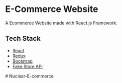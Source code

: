 # E-Commerce Website

A Ecommerce Website made with React.js Framework.

## Tech Stack

* [React](https://reactjs.org/)
* [Redux](https://redux.js.org/)
* [Bootstrap](https://getbootstrap.com/)
* [Fake Store API](https://fakestoreapi.com/)



#   N u c l e a r - E - c o m m e r c e  
 